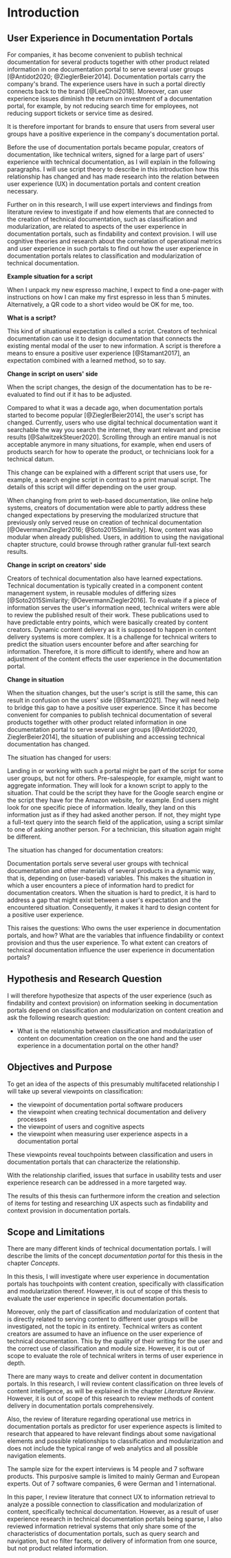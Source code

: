 # Introduction

## User Experience in Documentation Portals

For companies, it has become convenient to publish technical documentation for several products together with other product related information in one documentation portal to serve several user groups [@Antidot2020; @ZieglerBeier2014].
Documentation portals carry the company's brand. The experience users have in such a portal directly connects back to the brand [@LeeChoi2018]. Moreover, can user experience issues diminish the return on investment of a documentation portal, for example, by not reducing search time for employees, not reducing support tickets or service time as desired.

It is therefore important for brands to ensure that users from several user groups have a positive experience in the company's documentation portal.

Before the use of documentation portals became popular, creators of documentation, like technical writers, signed for a large part of users' experience with technical documentation, as I will explain in the following paragraphs. I will use script theory to describe in this introduction how this relationship has changed and has made research into the relation between user experience (UX) in documentation portals and content creation necessary.

Further on in this research, I will use expert interviews and findings from literature review to investigate if and how elements that are connected to the creation of technical documentation, such as classification and modularization, are related to aspects of the user experience in documentation portals, such as findability and context provision. I will use cognitive theories and research about the correlation of operational metrics and user experience in such portals to find out how the user experience in documentation portals relates to classification and modularization of technical documentation.

**Example situation for a script**

When I unpack my new espresso machine, I expect to find a one-pager with instructions on how I can make my first espresso in less than 5 minutes. Alternatively, a QR code to a short video would be OK for me, too.

**What is a script?**

This kind of situational expectation is called a script. Creators of technical documentation can use it to design documentation that connects the existing mental modal of the user to new information. A script is therefore a means to ensure a positive user experience [@Stamant2017], an expectation combined with a learned method, so to say.

**Change in script on users' side**

When the script changes, the design of the documentation has to be re-evaluated to find out if it has to be adjusted.

Compared to what it was a decade ago, when documentation portals started to become popular [@ZieglerBeier2014], the user's script has changed. Currently, users who use digital technical documentation want it searchable the way you search the internet, they want relevant and precise results [@SalwitzekSteuer2020]. Scrolling through an entire manual is not acceptable anymore in many situations, for example, when end users of products search for how to operate the product, or technicians look for a technical datum.

This change can be explained with a different script that users use, for example, a search engine script in contrast to a print manual script. The details of this script will differ depending on the user group.

When changing from print to web-based documentation, like online help systems, creators of documentation were able to partly address these changed expectations by preserving the modularized structure that previously only served reuse on creation of technical documentation [@OevermannZiegler2016; @Soto2015Similarity]. Now, content was also modular when already published. Users, in addition to using the navigational chapter structure, could browse through rather granular full-text search results.

**Change in script on creators' side**

Creators of technical documentation also have learned expectations. Technical documentation is typically created in a component content management system, in reusable modules of differing sizes [@Soto2015Similarity; @OevermannZiegler2016]. To evaluate if a piece of information serves the user's information need, technical writers were able to review the published result of their work. These publications used to have predictable entry points, which were basically created by content creators. Dynamic content delivery as it is supposed to happen in content delivery systems is more complex. It is a challenge for technical writers to predict the situation users encounter before and after searching for information. Therefore, it is more difficult to identify, where and how an adjustment of the content effects the user experience in the documentation portal.

**Change in situation**

When the situation changes, but the user's script is still the same, this can result in confusion on the users' side [@Stamant2021]. They will need help to bridge this gap to have a positive user experience.
Since it has become convenient for companies to publish technical documentation of several products together with other product related information in one documentation portal to serve several user groups [@Antidot2020, ZieglerBeier2014], the situation of publishing and accessing technical documentation has changed.

The situation has changed for users:

Landing in or working with such a portal might be part of the script for some user groups, but not for others. Pre-salespeople, for example, might want to aggregate information. They will look for a known script to apply to the situation. That could be the script they have for the Google search engine or the script they have for the Amazon website, for example. End users might look for one specific piece of information. Ideally, they land on this information just as if they had asked another person. If not, they might type a full-text query into the search field of the application, using a script similar to one of asking another person. For a technician, this situation again might be different.

The situation has changed for documentation creators:

Documentation portals serve several user groups with technical documentation and other materials of several products in a dynamic way, that is, depending on (user-based) variables. This makes the situation in which a user encounters a piece of information hard to predict for documentation creators. When the situation is hard to predict, it is hard to address a gap that might exist between a user's expectation and the encountered situation. Consequently, it makes it hard to design content for a positive user experience.

This raises the questions: Who owns the user experience in documentation portals, and how? What are the variables that influence findability or context provision and thus the user experience. To what extent can creators of technical documentation influence the user experience in documentation portals?

## Hypothesis and Research Question

I will therefore hypothesize that aspects of the user experience (such as findability and context provision) on information seeking in documentation portals depend on classification and modularization on content creation and ask the following research question:

- What is the relationship between classification and modularization of content on documentation creation on the one hand and the user experience in a documentation portal on the other hand?

## Objectives and Purpose

To get an idea of the aspects of this presumably multifaceted relationship I will take up several viewpoints on classification:

- the viewpoint of documentation portal software producers
- the viewpoint when creating technical documentation and delivery processes
- the viewpoint of users and cognitive aspects
- the viewpoint when measuring user experience aspects in a documentation portal

These viewpoints reveal touchpoints between classification and users in documentation portals that can characterize the relationship.

With the relationship clarified, issues that surface in usability tests and user experience research can be addressed in a more targeted way.

The results of this thesis can furthermore inform the creation and selection of items for testing and researching UX aspects such as findability and context provision in documentation portals.

## Scope and Limitations

There are many different kinds of technical documentation portals. I will describe the limits of the concept *documentation portal* for this thesis in the chapter *Concepts*.

In this thesis, I will investigate where user experience in documentation portals has touchpoints with content creation, specifically with classification and modularization thereof. However, it is out of scope of this thesis to evaluate the user experience in specific documentation portals.

Moreover, only the part of classification and modularization of content that is directly related to serving content to different user groups will be investigated, not the topic in its entirety.
Technical writers as content creators are assumed to have an influence on the user experience of technical documentation. This by the quality of their writing for the user and the correct use of classification and module size. However, it is out of scope to evaluate the role of technical writers in terms of user experience in depth.

There are many ways to create and deliver content in documentation portals. In this research, I will review content classification on three levels of content intelligence, as will be explained in the chapter *Literature Review*. However, it is out of scope of this research to review methods of content delivery in documentation portals comprehensively. 

Also, the review of literature regarding operational use metrics in documentation portals as predictor for user experience aspects is limited to research that appeared to have relevant findings about some navigational elements and possible relationships to classification and modularization and does not include the typical range of web analytics and all possible navigation elements.

The sample size for the expert interviews is 14 people and 7 software products. This purposive sample is limited to mainly German and European experts. Out of 7 software companies, 6 were German and 1 international.

In this paper, I review literature that connect UX to information retrieval to analyze a possible connection to classification and modularization of content, specifically technical documentation. However, as a result of user experience research in technical documentation portals being sparse, I also reviewed information retrieval systems that only share some of the characteristics of documentation portals, such as query search and navigation, but no filter facets, or delivery of information from one source, but not product related information.
